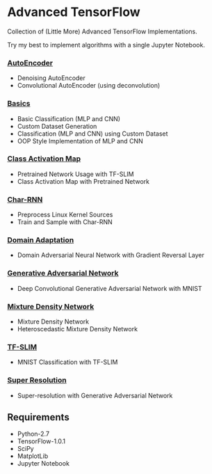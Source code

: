 # Advanced TensorFlow
Collection of (Little More) Advanced TensorFlow Implementations.

Try my best to implement algorithms with a single Jupyter Notebook.

### [AutoEncoder](https://github.com/sjchoi86/advanced-tensorflow/tree/master/ae)
- Denoising AutoEncoder
- Convolutional AutoEncoder (using deconvolution)
### [Basics](https://github.com/sjchoi86/advanced-tensorflow/tree/master/basic)
- Basic Classification (MLP and CNN)
- Custom Dataset Generation
- Classification (MLP and CNN) using Custom Dataset
- OOP Style Implementation of MLP and CNN
### [Class Activation Map](https://github.com/sjchoi86/advanced-tensorflow/tree/master/cam)
- Pretrained Network Usage with TF-SLIM
- Class Activation Map with Pretrained Network
### [Char-RNN](https://github.com/sjchoi86/advanced-tensorflow/tree/master/char-rnn)
- Preprocess Linux Kernel Sources
- Train and Sample with Char-RNN
### [Domain Adaptation](https://github.com/sjchoi86/advanced-tensorflow/tree/master/dann)
- Domain Adversarial Neural Network with Gradient Reversal Layer
### [Generative Adversarial Network](https://github.com/sjchoi86/advanced-tensorflow/tree/master/dcgan)
- Deep Convolutional Generative Adversarial Network with MNIST 
### [Mixture Density Network](https://github.com/sjchoi86/advanced-tensorflow/tree/master/mdn)
- Mixture Density Network
- Heteroscedastic Mixture Density Network
### [TF-SLIM](https://github.com/sjchoi86/advanced-tensorflow/tree/master/mnist)
- MNIST Classification with TF-SLIM
### [Super Resolution](https://github.com/sjchoi86/advanced-tensorflow/tree/master/srgan)
- Super-resolution with Generative Adversarial Network

## Requirements
- Python-2.7
- TensorFlow-1.0.1
- SciPy
- MatplotLib
- Jupyter Notebook
